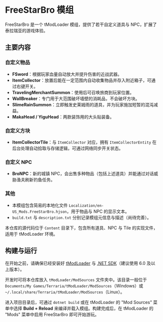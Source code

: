 # FreeStarBro 模组

FreeStarBro 是一个 tModLoader 模组，提供了若干自定义道具与 NPC，扩展了泰拉瑞亚的游戏体验。

## 主要内容

### 自定义物品
- **FSword**：根据玩家血量自动放大并提升伤害的近战武器。
- **ItemCollector**：放置后能在一定范围内自动收集物品并存入附近箱子，可通过右键开关。
- **TravelingMerchantSummon**：使用后可召唤旅商到玩家位置。
- **WallBreaker**：专门用于大范围破坏墙壁的消耗品，不会破坏方块。
- **SlimeRainSummon**：立即触发史莱姆雨的道具，并为玩家施加短暂的混沌减益。
- **MakaHead / YiguHead**：两款装饰用的大头贴装备。

### 自定义方块
- **ItemCollectorTile**：与 `ItemCollector` 对应，拥有 `ItemCollectorEntity` 在后台处理自动拾取与存储逻辑，可通过网络同步开关状态。

### 自定义 NPC
- **BroNPC**：新的城镇 NPC，会出售多种物品（包括上述道具）并能通过对话威胁渔夫刷新钓鱼任务。

### 其他
- 本模组包含简易的本地化文件 `Localization/en-US_Mods.FreeStarBro.hjson`，用于物品与 NPC 的显示文本。
- `build.txt` 与 `description.txt` 分别记录模组元信息与描述（尚待完善）。

本仓库的源代码位于 `Content` 目录下，包含所有道具、NPC 与 Tile 的实现文件，适用于 tModLoader 环境。

## 构建与运行

在开始之前，请确保已经安装好 [tModLoader](https://github.com/tModLoader/tModLoader) 与 [.NET SDK](https://dotnet.microsoft.com/download)（建议使用 6.0 及以上版本）。

开发时可将本仓库放入 `tModLoader/ModSources` 文件夹中。该目录一般位于 `Documents/My Games/Terraria/tModLoader/ModSources`（Windows）或 `~/.local/share/Terraria/tModLoader/ModSources`（Linux）。

进入项目目录后，可通过 `dotnet build` 或在 tModLoader 的 "Mod Sources" 菜单中选择 **Build + Reload** 来编译并载入模组。构建完成后，在 tModLoader 的 "Mods" 菜单中启用 FreeStarBro 即可开始游玩。
